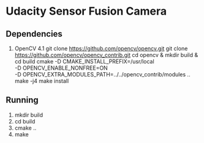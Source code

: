 # Udacity Sensor Fusion Camera

## Dependencies
1. OpenCV 4.1
    git clone https://github.com/opencv/opencv.git
    git clone https://github.com/opencv/opencv_contrib.git
    cd opencv & mkdir build & cd build
    cmake -D CMAKE_INSTALL_PREFIX=/usr/local \
            -D OPENCV_ENABLE_NONFREE=ON \
            -D OPENCV_EXTRA_MODULES_PATH=../../opencv_contrib/modules ..
    make -j4
    make install

## Running
1. mkdir build
2. cd build
3. cmake ..
4. make